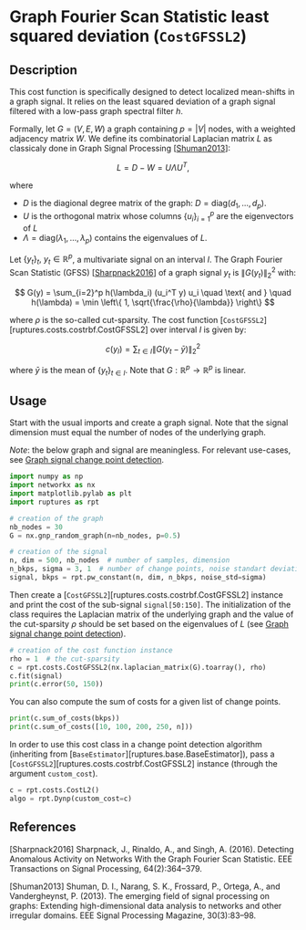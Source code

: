# Graph Fourier Scan Statistic least squared deviation (`CostGFSSL2`)

## Description

This cost function is specifically designed to detect localized mean-shifts in a graph signal. It relies on the least squared deviation of a graph signal filtered with a low-pass graph spectral filter $h$.

Formally, let $G = (V, E, W)$ a graph containing $p =|V|$ nodes, with a weighted adjacency matrix $W$. We define its combinatorial Laplacian matrix $L$ as classicaly done in Graph Signal Processing [[Shuman2013](#Shuman2013)]:

$$
L = D - W = U \Lambda U^T,
$$

where

- $D$ is the diagional degree matrix of the graph: $D = \text{diag}(d_1, \ldots, d_p)$.
- $U$ is the orthogonal matrix whose columns $\{u_i\}_{i=1}^p$ are the eigenvectors of $L$
- $\Lambda = \text{diag}(\lambda_1, \ldots, \lambda_p)$ contains the eigenvalues of $L$.

Let $\{y_t\}_t, ~ y_t \in \mathbb{R}^p$, a multivariate signal on an interval $I$. The Graph Fourier Scan Statistic (GFSS) [[Sharpnack2016](#Sharpnack2016)] of a graph signal $y_t$ is $\|G(y_t)\|_2^2$ with:

$$
G(y) = \sum_{i=2}^p h(\lambda_i) (u_i^T y) u_i \quad \text{ and } \quad h(\lambda) = \min \left\{ 1, \sqrt{\frac{\rho}{\lambda}} \right\}
$$

where $\rho$ is the so-called cut-sparsity. The cost function [`CostGFSSL2`][ruptures.costs.costrbf.CostGFSSL2] over interval $I$ is given by:

$$
c(y_{I}) = \sum_{t\in I} \|G(y_t - \bar{y})\|_2^2
$$

where $\bar{y}$ is the mean of $\{y_t\}_{t\in I}$. Note that $G: \mathbb{R}^p \rightarrow \mathbb{R}^p$ is linear.

## Usage

Start with the usual imports and create a graph signal. Note that the signal dimension must equal the number of nodes of the underlying graph.

*Note*: the below graph and signal are meaningless. For relevant use-cases, see [Graph signal change point detection](../../examples/merging-cost-functions.ipynb).

```python
import numpy as np
import networkx as nx
import matplotlib.pylab as plt
import ruptures as rpt

# creation of the graph
nb_nodes = 30
G = nx.gnp_random_graph(n=nb_nodes, p=0.5)

# creation of the signal
n, dim = 500, nb_nodes  # number of samples, dimension
n_bkps, sigma = 3, 1  # number of change points, noise standart deviation
signal, bkps = rpt.pw_constant(n, dim, n_bkps, noise_std=sigma)
```

Then create a [`CostGFSSL2`][ruptures.costs.costrbf.CostGFSSL2] instance and print the cost of the sub-signal `signal[50:150]`. The initialization of the class requires the Laplacian matrix of the underlying graph and the value of the cut-sparsity $\rho$ should be set based on the eigenvalues of $L$ (see [Graph signal change point detection](../../examples/merging-cost-functions.ipynb)).

```python
# creation of the cost function instance
rho = 1  # the cut-sparsity
c = rpt.costs.CostGFSSL2(nx.laplacian_matrix(G).toarray(), rho)
c.fit(signal)
print(c.error(50, 150))
```

You can also compute the sum of costs for a given list of change points.

```python
print(c.sum_of_costs(bkps))
print(c.sum_of_costs([10, 100, 200, 250, n]))
```

In order to use this cost class in a change point detection algorithm (inheriting from [`BaseEstimator`][ruptures.base.BaseEstimator]), pass a [`CostGFSSL2`][ruptures.costs.costrbf.CostGFSSL2] instance (through the argument `custom_cost`).

```python
c = rpt.costs.CostL2()
algo = rpt.Dynp(custom_cost=c)
```

## References

<a id="Sharpnack2016">[Sharpnack2016]</a>
Sharpnack, J., Rinaldo, A., and Singh, A. (2016). Detecting Anomalous Activity on Networks With the Graph Fourier Scan Statistic. EEE Transactions on Signal Processing, 64(2):364–379.

<a id="Shuman2013">[Shuman2013]</a>
Shuman, D. I., Narang, S. K., Frossard, P., Ortega, A., and Vandergheynst, P. (2013). The emerging field of signal processing on graphs: Extending high-dimensional data analysis to networks and other irregular domains. EEE Signal Processing Magazine, 30(3):83–98.
